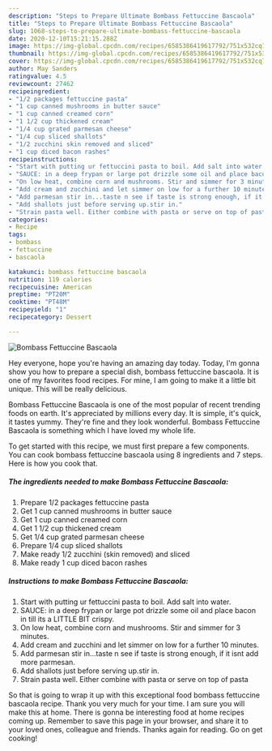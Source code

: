 ```yaml
---
description: "Steps to Prepare Ultimate Bombass Fettuccine Bascaola"
title: "Steps to Prepare Ultimate Bombass Fettuccine Bascaola"
slug: 1068-steps-to-prepare-ultimate-bombass-fettuccine-bascaola
date: 2020-12-10T15:21:15.288Z
image: https://img-global.cpcdn.com/recipes/6585386419617792/751x532cq70/bombass-fettuccine-bascaola-recipe-main-photo.jpg
thumbnail: https://img-global.cpcdn.com/recipes/6585386419617792/751x532cq70/bombass-fettuccine-bascaola-recipe-main-photo.jpg
cover: https://img-global.cpcdn.com/recipes/6585386419617792/751x532cq70/bombass-fettuccine-bascaola-recipe-main-photo.jpg
author: May Sanders
ratingvalue: 4.5
reviewcount: 27462
recipeingredient:
- "1/2 packages fettuccine pasta"
- "1 cup canned mushrooms in butter sauce"
- "1 cup canned creamed corn"
- "1 1/2 cup thickened cream"
- "1/4 cup grated parmesan cheese"
- "1/4 cup sliced shallots"
- "1/2 zucchini skin removed and sliced"
- "1 cup diced bacon rashes"
recipeinstructions:
- "Start with putting ur fettuccini pasta to boil. Add salt into water."
- "SAUCE: in a deep frypan or large pot drizzle some oil and place bacon in till its a LITTLE BIT crispy."
- "On low heat, combine corn and mushrooms. Stir and simmer for 3 minutes."
- "Add cream and zucchini and let simmer on low for a further 10 minutes."
- "Add parmesan stir in...taste n see if taste is strong enough, if it isnt add more parmesan."
- "Add shallots just before serving up.stir in."
- "Strain pasta well. Either combine with pasta or serve on top of pasta"
categories:
- Recipe
tags:
- bombass
- fettuccine
- bascaola

katakunci: bombass fettuccine bascaola 
nutrition: 119 calories
recipecuisine: American
preptime: "PT20M"
cooktime: "PT48M"
recipeyield: "1"
recipecategory: Dessert

---
```



![Bombass Fettuccine Bascaola](https://img-global.cpcdn.com/recipes/6585386419617792/751x532cq70/bombass-fettuccine-bascaola-recipe-main-photo.jpg)

Hey everyone, hope you're having an amazing day today. Today, I'm gonna show you how to prepare a special dish, bombass fettuccine bascaola. It is one of my favorites food recipes. For mine, I am going to make it a little bit unique. This will be really delicious.

Bombass Fettuccine Bascaola is one of the most popular of recent trending foods on earth. It's appreciated by millions every day. It is simple, it's quick, it tastes yummy. They're fine and they look wonderful. Bombass Fettuccine Bascaola is something which I have loved my whole life.




To get started with this recipe, we must first prepare a few components. You can cook bombass fettuccine bascaola using 8 ingredients and 7 steps. Here is how you cook that.

<!--inarticleads1-->

##### The ingredients needed to make Bombass Fettuccine Bascaola:

1. Prepare 1/2 packages fettuccine pasta
1. Get 1 cup canned mushrooms in butter sauce
1. Get 1 cup canned creamed corn
1. Get 1 1/2 cup thickened cream
1. Get 1/4 cup grated parmesan cheese
1. Prepare 1/4 cup sliced shallots
1. Make ready 1/2 zucchini (skin removed) and sliced
1. Make ready 1 cup diced bacon rashes




<!--inarticleads2-->

##### Instructions to make Bombass Fettuccine Bascaola:

1. Start with putting ur fettuccini pasta to boil. Add salt into water.
1. SAUCE: in a deep frypan or large pot drizzle some oil and place bacon in till its a LITTLE BIT crispy.
1. On low heat, combine corn and mushrooms. Stir and simmer for 3 minutes.
1. Add cream and zucchini and let simmer on low for a further 10 minutes.
1. Add parmesan stir in...taste n see if taste is strong enough, if it isnt add more parmesan.
1. Add shallots just before serving up.stir in.
1. Strain pasta well. Either combine with pasta or serve on top of pasta




So that is going to wrap it up with this exceptional food bombass fettuccine bascaola recipe. Thank you very much for your time. I am sure you will make this at home. There is gonna be interesting food at home recipes coming up. Remember to save this page in your browser, and share it to your loved ones, colleague and friends. Thanks again for reading. Go on get cooking!
